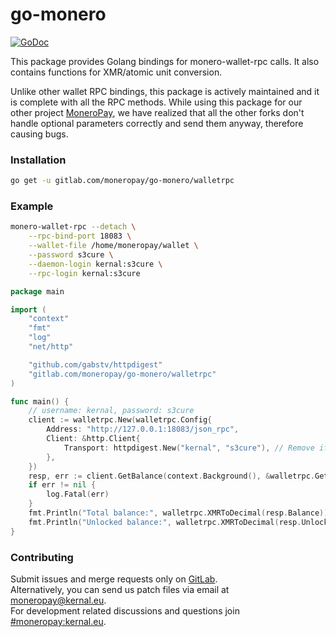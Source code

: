 # go-monero
[![GoDoc](https://godoc.org/gitlab.com/moneropay/go-monero/walletrpc?status.svg)](https://godoc.org/gitlab.com/moneropay/go-monero/walletrpc)

This package provides Golang bindings for monero-wallet-rpc calls.
It also contains functions for XMR/atomic unit conversion.

Unlike other wallet RPC bindings, this package is actively maintained and it is complete
with all the RPC methods. While using this package for our other project [MoneroPay](https://gitlab.com/moneropay/moneropay),
we have realized that all the other forks don't handle optional parameters correctly and send them anyway,
therefore causing bugs.

### Installation
```sh
go get -u gitlab.com/moneropay/go-monero/walletrpc
```

### Example
```sh
monero-wallet-rpc --detach \
	--rpc-bind-port 18083 \
	--wallet-file /home/moneropay/wallet \
	--password s3cure \
	--daemon-login kernal:s3cure \
	--rpc-login kernal:s3cure
```
```go
package main

import (
	"context"
	"fmt"
	"log"
	"net/http"

	"github.com/gabstv/httpdigest"
	"gitlab.com/moneropay/go-monero/walletrpc"
)

func main() {
	// username: kernal, password: s3cure
	client := walletrpc.New(walletrpc.Config{
		Address: "http://127.0.0.1:18083/json_rpc",
		Client: &http.Client{
			Transport: httpdigest.New("kernal", "s3cure"), // Remove if no auth.
		},
	})
	resp, err := client.GetBalance(context.Background(), &walletrpc.GetBalanceRequest{})
	if err != nil {
		log.Fatal(err)
	}
	fmt.Println("Total balance:", walletrpc.XMRToDecimal(resp.Balance))
	fmt.Println("Unlocked balance:", walletrpc.XMRToDecimal(resp.UnlockedBalance))
}
```

### Contributing
Submit issues and merge requests only on [GitLab](https://gitlab.com/moneropay/go-monero/).\
Alternatively, you can send us patch files via email at [moneropay@kernal.eu](mailto:moneropay@kernal.eu).\
For development related discussions and questions join [#moneropay:kernal.eu](https://matrix.to/#/#moneropay:kernal.eu).
